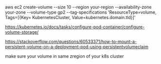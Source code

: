 aws ec2 create-volume --size 10 --region your-region --availability-zone your-zone --volume-type gp2 --tag-specifications 'ResourceType=volume, Tags=[{Key= KubernetesCluster, Value=kubernetes.domain.tld}]'

https://kubernetes.io/docs/tasks/configure-pod-container/configure-volume-storage/

https://stackoverflow.com/questions/60533371/how-to-mount-a-persistent-volume-on-a-deployment-pod-using-persistentvolumeclaim

make sure your volume in same zregion of your k8s cluster



